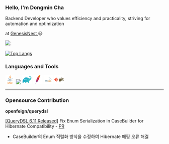 ### Hello, I'm Dongmin Cha

Backend Developer who values efficiency and practicality, striving for automation and optimization

at [GenesisNest ](https://genesisnest.com/) 😃

<img src="https://media0.giphy.com/media/v1.Y2lkPTc5MGI3NjExcDl1a3h5OTZqZDNsN2NhZ2EzcXRrc29hazhqM3k0cTc1bHl1Y2lwZCZlcD12MV9pbnRlcm5hbF9naWZfYnlfaWQmY3Q9Zw/13HgwGsXF0aiGY/giphy.gif" width="300"> 


[![Top Langs](https://github-readme-stats.vercel.app/api/top-langs/?username=chadongmin&langs_count=8&layout=compact&include_orgs=true&theme=transparent&hide_border=true)](https://github.com/anuraghazra/github-readme-stats)

### Languages and Tools

<code><img height="30" src="https://raw.githubusercontent.com/github/explore/80688e429a7d4ef2fca1e82350fe8e3517d3494d/topics/java/java.png"></code>
<code><img height="30" src="https://avatars.githubusercontent.com/u/317776?s=200&v=4"></code>
<code><img height="30" src="https://raw.githubusercontent.com/github/explore/59009b1589a883459c0ae19044e3e7e3ec0c4e0a/topics/gradle/gradle.png"></code>
<code><img height="30" src="https://raw.githubusercontent.com/github/explore/59009b1589a883459c0ae19044e3e7e3ec0c4e0a/topics/maven/maven.png"></code>
<code><img height="30" src="https://raw.githubusercontent.com/github/explore/80688e429a7d4ef2fca1e82350fe8e3517d3494d/topics/mysql/mysql.png"></code>
<code><img height="30" src="https://raw.githubusercontent.com/github/explore/80688e429a7d4ef2fca1e82350fe8e3517d3494d/topics/git/git.png"></code>

---
### Opensource Contribution

**openfeign/querydsl**

[[QueryDSL 6.11 Released]](https://github.com/OpenFeign/querydsl/releases/tag/6.11) Fix Enum Serialization in CaseBuilder for Hibernate Compatibility - [PR](https://github.com/OpenFeign/querydsl/pull/966)  
- CaseBuilder의 Enum 직렬화 방식을 수정하여 Hibernate 매핑 오류 해결
